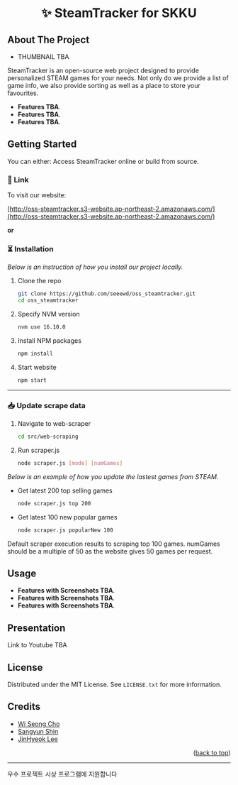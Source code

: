 <a name="readme-top"></a>

<h1 align="center">✨ SteamTracker for SKKU</h3>

<!-- ABOUT THE PROJECT -->

## About The Project

- THUMBNAIL TBA

SteamTracker is an open-source web project designed to provide personalized STEAM games for your needs. Not only do we provide a list of game info, we also provide sorting as well as a place to store your favourites.

- **Features TBA**.
- **Features TBA**.
- **Features TBA**.

<!-- GETTING STARTED -->

## Getting Started

You can either: Access SteamTracker online or build from source.

### 🔗 Link

To visit our website:

[http://oss-steamtracker.s3-website.ap-northeast-2.amazonaws.com/](http://oss-steamtracker.s3-website.ap-northeast-2.amazonaws.com/)

**or**

### ⏳ Installation

_Below is an instruction of how you install our project locally._

1. Clone the repo
   ```sh
   git clone https://github.com/seeewd/oss_steamtracker.git
   cd oss_steamtracker
   ```
2. Specify NVM version
   ```sh
   nvm use 16.10.0
   ```
3. Install NPM packages
   ```sh
   npm install
   ```
4. Start website
   ```sh
   npm start
   ```

---

### 📥 Update scrape data

1. Navigate to web-scraper
   ```sh
   cd src/web-scraping
   ```
2. Run scraper.js
   ```sh
   node scraper.js [mode] [numGames]
   ```

_Below is an example of how you update the lastest games from STEAM._

- Get latest 200 top selling games

  ```sh
  node scraper.js top 200
  ```

- Get latest 100 new popular games

  ```sh
  node scraper.js popularNew 100
  ```

Default scraper execution results to scraping top 100 games. numGames should be a multiple of 50 as the website gives 50 games per request.

<!-- Usage -->

## Usage

- **Features with Screenshots TBA**.
- **Features with Screenshots TBA**.
- **Features with Screenshots TBA**.

<!-- Presentation -->

## Presentation

Link to Youtube TBA

<!-- LICENSE -->

## License

Distributed under the MIT License. See `LICENSE.txt` for more information.

<!-- Credits -->

## Credits

- [Wi Seong Cho](https://github.com/seeewd)
- [Sangyun Shin](https://github.com/sangyun0914)
- [JinHyeok Lee](https://github.com/tool7831)
<p align="right">(<a href="#readme-top">back to top</a>)</p>

---

우수 프로젝트 시상 프로그램에 지원합니다
